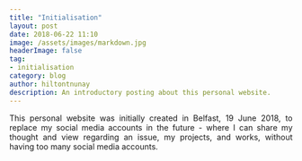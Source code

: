 ```yaml
---
title: "Initialisation"
layout: post
date: 2018-06-22 11:10
image: /assets/images/markdown.jpg
headerImage: false
tag:
- initialisation
category: blog
author: hiltontnunay
description: An introductory posting about this personal website.
---
```


<!-- Social media have become part of our lives. In fact, most people in my circle have at least one social media account and share their almost-daily life on, for example, their Facebook and Instagram story. -->
<p align="justify">
This personal website was initially created in Belfast, 19 June 2018, to replace my social media accounts in the future - where I can share my thought and view regarding an issue, my projects, and works, without having too many social media accounts.
</p>
